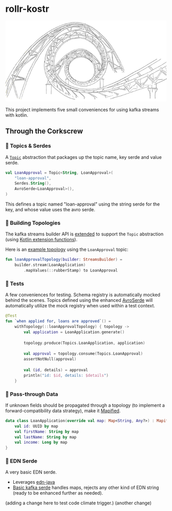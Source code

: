 # rollr-kostr

![rollr-kostr](rollercoaster-297308_640.png)
<!-- (Image from https://pixabay.com/vectors/rollercoaster-roller-coaster-297308/) -->

This project implements five small conveniences for using kafka streams with
kotlin.

## Through the Corkscrew

### 🎢 Topics & Serdes

A [`Topic`](client/src/main/kotlin/kostr/topic/Topic.kt) abstraction that
packages up the topic name, key serde and value serde.

```kotlin
val LoanApproval = Topic<String, LoanApproval>(
    "loan-approval",
    Serdes.String(),
    AvroSerde<LoanApproval>(),
)
```

This defines a topic named "loan-approval" using the string serde for the key,
and whose value uses the avro serde.

### 🎢 Building Topologies

The kafka streams builder API
is [extended](streams/src/main/kotlin/kostr/streams/StreamsBuilder.kt)
to support the `Topic` abstraction (using [Kotlin extension functions](https://kotlinlang.org/docs/reference/extensions.html)).

Here is an [example topology](examples/underwriting/src/main/kotlin/com/acmeinc/underwriting/LoanApprovalTopology.kt)
using the `LoanApproval` topic:

```kotlin
fun loanApprovalTopology(builder: StreamsBuilder) =
    builder.stream(LoanApplication)
        .mapValues(::rubberStamp) to LoanApproval
```

### 🎢 Tests

A few conveniences for testing. Schema registry is automatically mocked behind
the scenes. Topics defined using the enhanced [AvroSerde](avro-serde/src/main/kotlin/kostr/streams/serdes/avro/Avro.kt) 
will automatically utilize the mock registry when used within a test context.

```kotlin
@Test
fun `when applied for, loans are approved`() =
    withTopology(::loanApprovalTopology) { topology ->
        val application = LoanApplication.generate()

        topology.produce(Topics.LoanApplication, application)

        val approval = topology.consume(Topics.LoanApproval)
        assertNotNull(approval)

        val (id, details) = approval
        println("id: $id, details: $details")
    }
```

### 🎢 Pass-through Data

If unknown fields should be propagated through a topology (to implement a 
forward-compatibility data strategy), make it [Mapified](core/src/main/kotlin/kostr/Mapified.kt).

```kotlin
data class LoanApplication(override val map: Map<String, Any?>) : Mapified {
    val id: UUID by map
    val firstName: String by map
    val lastName: String by map
    val income: Long by map
}
```

### 🎢 EDN Serde

A very basic EDN serde.
- Leverages [edn-java](https://github.com/bpsm/edn-java)
- [Basic kafka serde](edn-serde/src/main/kotlin/kostr/serde/Edn.kt) handles maps, rejects
  any other kind of EDN string (ready to be enhanced further as needed).

(adding a change here to test code climate trigger.)
(another change)
